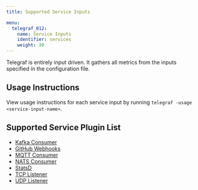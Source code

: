 ```yaml
---
title: Supported Service Inputs

menu:
  telegraf_012:
    name: Service Inputs
    identifier: services
    weight: 30
---
```


Telegraf is entirely input driven. It gathers all metrics from the inputs specified in the configuration file.

## Usage Instructions

View usage instructions for each service input by running `telegraf -usage <service-input-name>`.

## Supported Service Plugin List

* [Kafka Consumer](https://github.com/influxdata/telegraf/tree/master/plugins/inputs/kafka_consumer)
* [GitHub Webhooks](https://github.com/influxdata/telegraf/tree/master/plugins/inputs/github_webhooks)
* [MQTT Consumer](https://github.com/influxdata/telegraf/tree/master/plugins/inputs/mqtt_consumer)
* [NATS Consumer](https://github.com/influxdata/telegraf/tree/master/plugins/inputs/nats_consumer)
* [StatsD](https://github.com/influxdata/telegraf/tree/master/plugins/inputs/statsd)
* [TCP Listener](https://github.com/influxdata/telegraf/tree/master/plugins/inputs/tcp_listener)
* [UDP Listener](https://github.com/influxdata/telegraf/tree/master/plugins/inputs/udp_listener)
